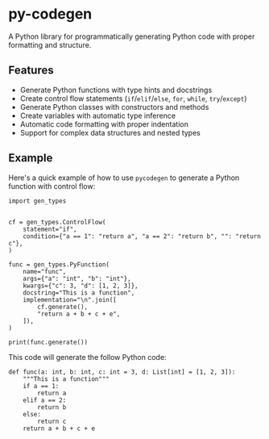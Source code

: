 # py-codegen

A Python library for programmatically generating Python code with proper formatting and structure.

## Features

- Generate Python functions with type hints and docstrings
- Create control flow statements (`if`/`elif`/`else`, `for`, `while`, `try`/`except`)
- Generate Python classes with constructors and methods
- Create variables with automatic type inference
- Automatic code formatting with proper indentation
- Support for complex data structures and nested types

## Example

Here's a quick example of how to use `pycodegen` to generate a Python function with control flow:
```
import gen_types


cf = gen_types.ControlFlow(
    statement="if",
    condition={"a == 1": "return a", "a == 2": "return b", "": "return c"},
)

func = gen_types.PyFunction(
    name="func",
    args={"a": "int", "b": "int"},
    kwargs={"c": 3, "d": [1, 2, 3]},
    docstring="This is a function",
    implementation="\n".join([
        cf.generate(),
        "return a + b + c + e",
    ]),
)

print(func.generate())
```

This code will generate the follow Python code:
```
def func(a: int, b: int, c: int = 3, d: List[int] = [1, 2, 3]):
    """This is a function"""
    if a == 1:
        return a
    elif a == 2:
        return b
    else:
        return c
    return a + b + c + e
```
